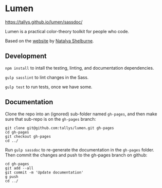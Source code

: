 Lumen
=====

https://tallys.github.io/lumen/sassdoc/

Lumen is a
practical color-theory toolkit
for people who code.

Based on the [website](http://tallys.github.io/color-theory/)
by [Natalya Shelburne](https://twitter.com/natalyathree).


Development
-----------

`npm install` to intall
the testing, linting, and documentation dependencies.

`gulp sasslint` to lint changes in the Sass.

`gulp test` to run tests, once we have some.


Documentation
-------------

Clone the repo into an (ignored) sub-folder
named `gh-pages`,
and then make sure that sub-repo is on the `gh-pages` branch:

```
git clone git@github.com:tallys/lumen.git gh-pages
cd gh-pages
git checkout gh-pages
cd ../
```

Run `gulp sassdoc` to re-generate the documentation
in the `gh-pages` folder.
Then commit the changes
and push to the gh-pages branch on github:

```
cd gh-pages
git add --all
git commit -m 'Update documentation'
g push
cd ../
```
